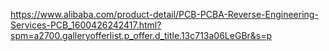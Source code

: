 https://www.alibaba.com/product-detail/PCB-PCBA-Reverse-Engineering-Services-PCB_1600426242417.html?spm=a2700.galleryofferlist.p_offer.d_title.13c713a06LeGBr&s=p